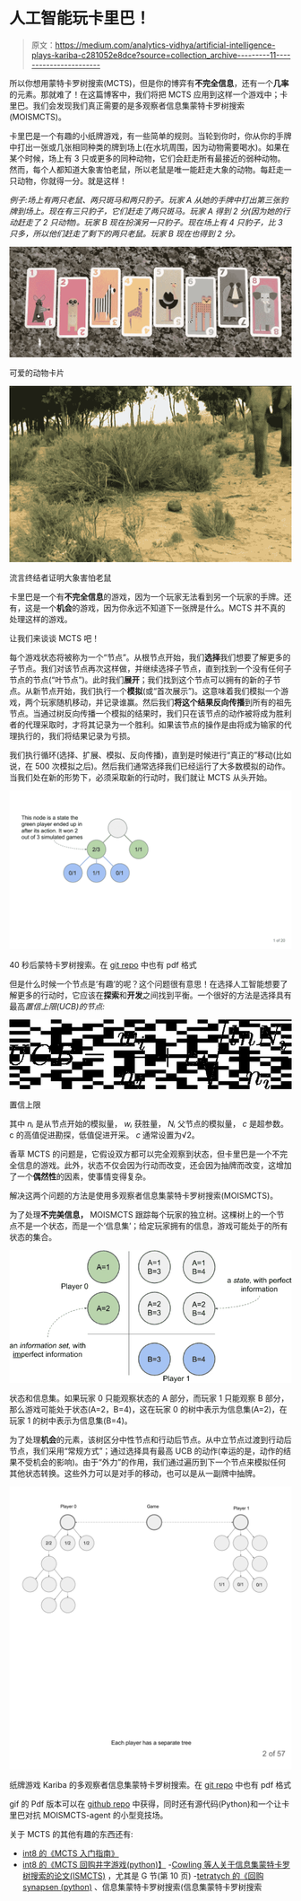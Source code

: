 # 人工智能玩卡里巴！

> 原文：<https://medium.com/analytics-vidhya/artificial-intelligence-plays-kariba-c281052e8dce?source=collection_archive---------11----------------------->

所以你想用蒙特卡罗树搜索(MCTS)，但是你的博弈有**不完全信息**，还有一个**几率**的元素。那就难了！在这篇博客中，我们将把 MCTS 应用到这样一个游戏中；卡里巴。我们会发现我们真正需要的是多观察者信息集蒙特卡罗树搜索(MOISMCTS)。

卡里巴是一个有趣的小纸牌游戏，有一些简单的规则。当轮到你时，你从你的手牌中打出一张或几张相同种类的牌到场上(在水坑周围，因为动物需要喝水)。如果在某个时候，场上有 3 只或更多的同种动物，它们会赶走所有最接近的弱种动物。然而，每个人都知道大象害怕老鼠，所以老鼠是唯一能赶走大象的动物。每赶走一只动物，你就得一分。就是这样！

*例子:场上有两只老鼠、两只斑马和两只豹子。玩家 A 从她的手牌中打出第三张豹牌到场上。现在有三只豹子，它们赶走了两只斑马。玩家 A 得到 2 分(因为她的行动赶走了 2 只动物)。玩家 B 现在扮演另一只豹子。现在场上有 4 只豹子，比 3 只多，所以他们赶走了剩下的两只老鼠。玩家 B 现在也得到 2 分。*

![](img/560af3e65b04180d0b0ca0d15ebe6cae.png)

可爱的动物卡片

![](img/ccb97aea0f85230a48f4993d354f47dc.png)

流言终结者证明大象害怕老鼠

卡里巴是一个有**不完全信息**的游戏，因为一个玩家无法看到另一个玩家的手牌。还有，这是一个**机会**的游戏，因为你永远不知道下一张牌是什么。MCTS 并不真的处理这样的游戏。

让我们来谈谈 MCTS 吧！

每个游戏状态将被称为一个“节点”。从根节点开始，我们**选择**我们想要了解更多的子节点。我们对该节点再次这样做，并继续选择子节点，直到找到一个没有任何子节点的节点(“叶节点”)。此时我们**展开**；我们找到这个节点可以拥有的新的子节点。从新节点开始，我们执行一个**模拟**(或“首次展示”)。这意味着我们模拟一个游戏，两个玩家随机移动，并记录谁赢。然后我们**将这个结果反向传播**到所有的祖先节点。当通过树反向传播一个模拟的结果时，我们只在该节点的动作被将成为胜利者的代理采取时，才将其记录为一个胜利。如果该节点的操作是由将成为输家的代理执行的，我们将结果记录为亏损。

我们执行循环(选择、扩展、模拟、反向传播)，直到是时候进行“真正的”移动(比如说，在 500 次模拟之后)。然后我们通常选择我们已经运行了大多数模拟的动作。当我们处在新的形势下，必须采取新的行动时，我们就让 MCTS 从头开始。

![](img/3914f25bb50b26007442d289d0aba0f3.png)

40 秒后蒙特卡罗树搜索。在 [git repo](https://github.com/KnurpsBram/AI_plays_kariba/tree/master/other) 中也有 pdf 格式

但是什么时候一个节点是‘有趣’的呢？这个问题很有意思！在选择人工智能想要了解更多的行动时，它应该在**探索**和**开发**之间找到平衡。一个很好的方法是选择具有最高*置信上限(UCB)的节点:*

![](img/120a4c7d7c786aaadf78dfbfcd1b2390.png)

置信上限

其中 *nᵢ* 是从节点开始的模拟量， *wᵢ* 获胜量， *Nᵢ* 父节点的模拟量， *c* 是超参数。c 的高值促进勘探，低值促进开采。 *c* 通常设置为√2。

香草 MCTS 的问题是，它假设双方都可以完全观察到状态，但卡里巴是一个不完全信息的游戏。此外，状态不仅会因为行动而改变，还会因为抽牌而改变，这增加了一个**偶然性**的因素，使事情变得复杂。

解决这两个问题的方法是使用多观察者信息集蒙特卡罗树搜索(MOISMCTS)。

为了处理**不完美信息，** MOISMCTS 跟踪每个玩家的独立树。这棵树上的一个节点不是一个状态，而是一个‘信息集’；给定玩家拥有的信息，游戏可能处于的所有状态的集合。

![](img/21b06d9d68fdbc89f4f5dfeae0b66367.png)

状态和信息集。如果玩家 0 只能观察状态的 A 部分，而玩家 1 只能观察 B 部分，那么游戏可能处于状态(A=2，B=4)，这在玩家 0 的树中表示为信息集(A=2)，在玩家 1 的树中表示为信息集(B=4)。

为了处理**机会**的元素，该树区分中性节点和行动后节点。从中立节点过渡到行动后节点，我们采用“常规方式”；通过选择具有最高 UCB 的动作(幸运的是，动作的结果不受机会的影响)。由于“外力”的作用，我们通过遍历到下一个节点来模拟任何其他状态转换。这些外力可以是对手的移动，也可以是从一副牌中抽牌。

![](img/e808c8156ef112943a1615b8b91ac21a.png)

纸牌游戏 Kariba 的多观察者信息集蒙特卡罗树搜索。在 [git repo](https://github.com/KnurpsBram/AI_plays_kariba/tree/master/other) 中也有 pdf 格式

gif 的 Pdf 版本可以在 [github repo](https://github.com/KnurpsBram/AI_plays_kariba) 中获得，同时还有源代码(Python)和一个让卡里巴对抗 MOISMCTS-agent 的小型竞技场。

关于 MCTS 的其他有趣的东西还有:
- [int8 的《MCTS 入门指南》](https://int8.io/monte-carlo-tree-search-beginners-guide/)
- [int8 的《MCTS 回购井字游戏(python)】](https://github.com/int8/monte-carlo-tree-search)
-[Cowling 等人关于信息集蒙特卡罗树搜索的论文(ISMCTS)](https://www.researchgate.net/publication/254060888_Information_Set_Monte_Carlo_Tree_Search) ，尤其是 G 节(第 10 页)
-[tetratych 的《回购 synapsen (python)](https://github.com/tetraptych/synapsen) 、信息集蒙特卡罗树搜索(信息集蒙特卡罗树搜索
